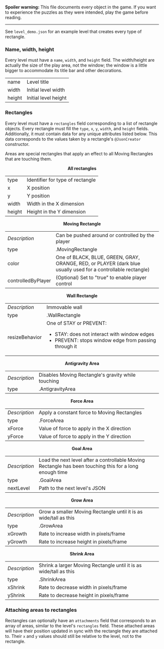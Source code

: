**Spoiler warning:** This file documents every object in the game. If you want
to experience the puzzles as they were intended, play the game before reading.

___

See `level_demo.json` for an example level that creates every type of rectangle.

### Name, width, height

Every level must have a `name`, `width`, and `height` field. The width/height
are actually the size of the play area, not the window; the window is a little
bigger to accommodate its title bar and other decorations.

<table>
	<tr>
		<td>name</td>
		<td>Level title</td>
	</tr>
	<tr>
		<td>width</td>
		<td>Initial level width</td>
	</tr>
	<tr>
		<td>height</td>
		<td>Initial level height</td>
	</tr>
</table>

### Rectangles

Every level must have a `rectangles` field corresponding to a list of rectangle
objects. Every rectangle must fill the `type`, `x`, `y`, `width`, and `height`
fields. Additionally, it must contain data for any unique attributes listed
below. This data corresponds to the values taken by a rectangle's `@JsonCreator`
constructor.

Areas are special rectangles that apply an effect to all Moving Rectangles that
are touching them.

<p align="center"><b>All rectangles</b></p>
<table>
	<tr>
		<td>type</td>
		<td>Identifier for type of rectangle</td>
	</tr>
	<tr>
		<td>x</td>
		<td>X position</td>
	</tr>
	<tr>
		<td>y</td>
		<td>Y position</td>
	</tr>
	<tr>
		<td>width</td>
		<td>Width in the X dimension</td>
	</tr>
	<tr>
		<td>height</td>
		<td>Height in the Y dimension</td>
	</tr>
</table>
<p align="center"><b>Moving Rectangle</b></p>
<table>
	<tr>
		<td><i>Description</i></td>
		<td>Can be pushed around or controlled by the player</td>
	</tr>
	<tr>
		<td>type</td>
		<td>.MovingRectangle</td>
	</tr>
	<tr>
		<td>color</td>
		<td>One of BLACK, BLUE, GREEN, GRAY, ORANGE, RED, or PLAYER (dark blue
			usually used for a controllable rectangle)</td>
	</tr>
	<tr>
		<td>controlledByPlayer</td>
		<td>(Optional) Set to "true" to enable player control</td>
	</tr>
</table>
<p align="center"><b>Wall Rectangle</b></p>
<table>
	<tr>
		<td><i>Description</i>
		<td>Immovable wall</td>
	</tr>
	<tr>
		<td>type</td>
		<td>.WallRectangle</td>
	</tr>
	<tr>
		<td>resizeBehavior</td>
		<td>One of STAY or PREVENT:
			<ul>
				<li>STAY: does not interact with window edges
				<li>PREVENT: stops window edge from passing through it
			</ul>
		</td>
	</tr>
</table>
<p align="center"><b>Antigravity Area</b></p>
<table>
	<tr>
		<td><i>Description</i></td>
		<td>Disables Moving Rectangle's gravity while touching</td>
	</tr>
	<tr>
		<td>type</td>
		<td>.AntigravityArea</td>
	</tr>
</table>
<p align="center"><b>Force Area</b></p>
<table>
	<tr>
		<td><i>Description</i></td>
		<td>Apply a constant force to Moving Rectangles</td>
	</tr>
	<tr>
		<td>type</td>
		<td>.ForceArea</td>
	</tr>
	<tr>
		<td>xForce</td>
		<td>Value of force to apply in the X direction</td>
	</tr>
	<tr>
		<td>yForce</td>
		<td>Value of force to apply in the Y direction</td>
	</tr>
</table>
<p align="center"><b>Goal Area</b></p>
<table>
	<tr>
		<td><i>Description</i></td>
		<td>Load the next level after a controllable Moving Rectangle has been
			touching this for a long enough time</td>
	</tr>
	<tr>
		<td>type</td>
		<td>.GoalArea</td>
	</tr>
	<tr>
		<td>nextLevel</td>
		<td>Path to the next level's JSON</td>
	</tr>
</table>
<p align="center"><b>Grow Area</b></p>
<table>
	<tr>
		<td><i>Description</i></td>
		<td>Grow a smaller Moving Rectangle until it is as wide/tall as this
			</td>
	</tr>
	<tr>
		<td>type</td>
		<td>.GrowArea</td>
	</tr>
	<tr>
		<td>xGrowth</td>
		<td>Rate to increase width in pixels/frame</td>
	</tr>
	<tr>
		<td>yGrowth</td>
		<td>Rate to increase height in pixels/frame</td>
	</tr>
</table>
<p align="center"><b>Shrink Area</b></p>
<table>
	<tr>
		<td><i>Description</i></td>
		<td>Shrink a larger Moving Rectangle until it is as wide/tall as this
			</td>
	</tr>
	<tr>
		<td>type</td>
		<td>.ShrinkArea</td>
	</tr>
	<tr>
		<td>xShrink</td>
		<td>Rate to decrease width in pixels/frame</td>
	</tr>
	<tr>
		<td>yShrink</td>
		<td>Rate to decrease height in pixels/frame</td>
	</tr>
</table>

### Attaching areas to rectangles

Rectangles can optionally have an `attachments` field that corresponds to an
array of areas, similar to the level's `rectangles` field. These attached areas
will have their position updated in sync with the rectangle they are attached
to. Their `x` and `y` values should still be relative to the level, not to the
rectangle.
